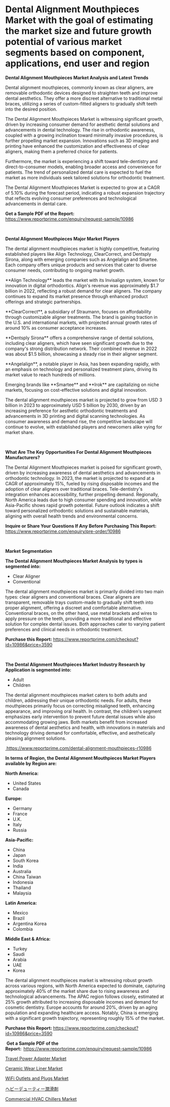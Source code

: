 <p><h1>Dental Alignment Mouthpieces Market with the goal of estimating the market size and future growth potential of various market segments based on component, applications, end user and region</h1></p><p><strong>Dental Alignment Mouthpieces Market Analysis and Latest Trends</strong></p>
<p><p>Dental alignment mouthpieces, commonly known as clear aligners, are removable orthodontic devices designed to straighten teeth and improve dental aesthetics. They offer a more discreet alternative to traditional metal braces, utilizing a series of custom-fitted aligners to gradually shift teeth into the desired position.</p><p>The Dental Alignment Mouthpieces Market is witnessing significant growth, driven by increasing consumer demand for aesthetic dental solutions and advancements in dental technology. The rise in orthodontic awareness, coupled with a growing inclination toward minimally invasive procedures, is further propelling market expansion. Innovations such as 3D imaging and printing have enhanced the customization and effectiveness of clear aligners, making them a preferred choice for patients.</p><p>Furthermore, the market is experiencing a shift toward tele-dentistry and direct-to-consumer models, enabling broader access and convenience for patients. The trend of personalized dental care is expected to fuel the market as more individuals seek tailored solutions for orthodontic treatment.</p><p>The Dental Alignment Mouthpieces Market is expected to grow at a CAGR of 5.10% during the forecast period, indicating a robust expansion trajectory that reflects evolving consumer preferences and technological advancements in dental care.</p></p>
<p><strong>Get a Sample PDF of the Report:&nbsp;</strong> <a href="https://www.reportprime.com/enquiry/request-sample/10986">https://www.reportprime.com/enquiry/request-sample/10986</a></p>
<p>&nbsp;</p>
<p><strong>Dental Alignment Mouthpieces Major Market Players</strong></p>
<p><p>The dental alignment mouthpieces market is highly competitive, featuring established players like Align Technology, ClearCorrect, and Dentsply Sirona, along with emerging companies such as Angelalign and Smartee. Each company offers unique products and services that cater to diverse consumer needs, contributing to ongoing market growth.</p><p>**Align Technology** leads the market with its Invisalign system, known for innovation in digital orthodontics. Align's revenue was approximately $1.7 billion in 2022, reflecting a robust demand for clear aligners. The company continues to expand its market presence through enhanced product offerings and strategic partnerships.</p><p>**ClearCorrect**, a subsidiary of Straumann, focuses on affordability through customizable aligner treatments. The brand is gaining traction in the U.S. and international markets, with projected annual growth rates of around 10% as consumer acceptance increases.</p><p>**Dentsply Sirona** offers a comprehensive range of dental solutions, including clear aligners, which have seen significant growth due to the company's strong distribution network. Their combined revenue in 2022 was about $1.5 billion, showcasing a steady rise in their aligner segment.</p><p>**Angelalign**, a notable player in Asia, has been expanding rapidly, with an emphasis on technology and personalized treatment plans, driving its market value to reach hundreds of millions. </p><p>Emerging brands like **Smartee** and **Irok** are capitalizing on niche markets, focusing on cost-effective solutions and digital innovation. </p><p>The dental alignment mouthpieces market is projected to grow from USD 3 billion in 2023 to approximately USD 5 billion by 2030, driven by an increasing preference for aesthetic orthodontic treatments and advancements in 3D printing and digital scanning technologies. As consumer awareness and demand rise, the competitive landscape will continue to evolve, with established players and newcomers alike vying for market share.</p></p>
<p>&nbsp;</p>
<p><strong>What Are The Key Opportunities For Dental Alignment Mouthpieces Manufacturers?</strong></p>
<p><p>The Dental Alignment Mouthpieces market is poised for significant growth, driven by increasing awareness of dental aesthetics and advancements in orthodontic technology. In 2023, the market is projected to expand at a CAGR of approximately 15%, fueled by rising disposable incomes and the adoption of clear aligners over traditional braces. Tele-dentistry's integration enhances accessibility, further propelling demand. Regionally, North America leads due to high consumer spending and innovation, while Asia-Pacific shows rapid growth potential. Future outlook indicates a shift toward personalized orthodontic solutions and sustainable materials, aligning with overall health trends and environmental concerns.</p></p>
<p><strong>Inquire or Share Your Questions If Any Before Purchasing This Report:</strong> <a href="https://www.reportprime.com/enquiry/pre-order/10986">https://www.reportprime.com/enquiry/pre-order/10986</a></p>
<p>&nbsp;</p>
<p><strong>Market Segmentation</strong></p>
<p><strong>The Dental Alignment Mouthpieces Market Analysis by types is segmented into:</strong></p>
<p><ul><li>Clear Aligner</li><li>Conventional</li></ul></p>
<p><p>The dental alignment mouthpieces market is primarily divided into two main types: clear aligners and conventional braces. Clear aligners are transparent, removable trays custom-made to gradually shift teeth into proper alignment, offering a discreet and comfortable alternative. Conventional braces, on the other hand, use metal brackets and wires to apply pressure on the teeth, providing a more traditional and effective solution for complex dental issues. Both approaches cater to varying patient preferences and clinical needs in orthodontic treatment.</p></p>
<p><strong>Purchase this Report:&nbsp;</strong><a href="https://www.reportprime.com/checkout?id=10986&price=3590">https://www.reportprime.com/checkout?id=10986&price=3590</a></p>
<p>&nbsp;</p>
<p><strong>The Dental Alignment Mouthpieces Market Industry Research by Application is segmented into:</strong></p>
<p><ul><li>Adult</li><li>Children</li></ul></p>
<p><p>The dental alignment mouthpieces market caters to both adults and children, addressing their unique orthodontic needs. For adults, these mouthpieces primarily focus on correcting misaligned teeth, enhancing appearance, and improving oral health. In contrast, the children's segment emphasizes early intervention to prevent future dental issues while also accommodating growing jaws. Both markets benefit from increased awareness of dental aesthetics and health, with innovations in materials and technology driving demand for comfortable, effective, and aesthetically pleasing alignment solutions.</p></p>
<p><a href="https://www.reportprime.com/dental-alignment-mouthpieces-r10986">&nbsp;https://www.reportprime.com/dental-alignment-mouthpieces-r10986</a></p>
<p><strong>In terms of Region, the Dental Alignment Mouthpieces Market Players available by Region are:</strong></p>
<p>
    <p> <strong> North America: </strong>
        <ul>
            <li>United States</li>
            <li>Canada</li>
        </ul>
        </p> 
    <p> <strong> Europe: </strong>
        <ul>
            <li>Germany</li>
            <li>France</li>
            <li>U.K.</li>
            <li>Italy</li>
            <li>Russia</li>
        </ul>
        </p> 
    <p> <strong> Asia-Pacific: </strong>
        <ul>
            <li>China</li>
            <li>Japan</li>
            <li>South Korea</li>
            <li>India</li>
            <li>Australia</li>
            <li>China Taiwan</li>
            <li>Indonesia</li>
            <li>Thailand</li>
            <li>Malaysia</li>
        </ul>
        </p> 
    <p> <strong> Latin America: </strong>
        <ul>
            <li>Mexico</li>
            <li>Brazil</li>
            <li>Argentina Korea</li>
            <li>Colombia</li>
        </ul>
        </p> 
    <p> <strong> Middle East & Africa: </strong>
        <ul>
            <li>Turkey</li>
            <li>Saudi</li>
            <li>Arabia</li>
            <li>UAE</li>
            <li>Korea</li>
        </ul>
    </p>
    </p>
<p><p>The dental alignment mouthpieces market is witnessing robust growth across various regions, with North America expected to dominate, capturing approximately 40% of the market share due to rising awareness and technological advancements. The APAC region follows closely, estimated at 25% growth attributed to increasing disposable incomes and demand for cosmetic dentistry. Europe accounts for around 20%, driven by an aging population and expanding healthcare access. Notably, China is emerging with a significant growth trajectory, representing roughly 15% of the market.</p></p>
<p><strong>Purchase this Report: </strong><a href="https://www.reportprime.com/checkout?id=10986&price=3590">https://www.reportprime.com/checkout?id=10986&price=3590</a></p>
<p>&nbsp;<strong>Get a Sample PDF of the Report:&nbsp;&nbsp;</strong><a href="https://www.reportprime.com/enquiry/request-sample/10986">https://www.reportprime.com/enquiry/request-sample/10986</a></p>
<p><strong></strong></p>
<p><p><a href="https://issuu.com/reportprime-2/docs/travel-power-adapter-market-size-20_8b571cbd0783dd">Travel Power Adapter Market</a></p><p><a href="https://www.linkedin.com/pulse/global-ceramic-wear-liner-market-trends-innovations-forward-looking-pagwf?trackingId=9qYXa9hqTg6kypNAudKI1Q%3D%3D">Ceramic Wear Liner Market</a></p><p><a href="https://issuu.com/reportprime-2/docs/wifi-outlets-and-plugs-market-size-_617657d856bddd">WiFi Outlets and Plugs Market</a></p><p><a href="https://medium.com/@gregoriookeefe2023/heavy-duty-lubricants-market-%E3%81%AF-%E3%82%B3%E3%82%B9%E3%83%88%E7%AE%A1%E7%90%86%E3%81%A8%E5%8A%B9%E7%8E%87%E5%90%91%E4%B8%8A%E3%82%92%E5%84%AA%E5%85%88%E3%81%97%E3%81%BE%E3%81%99-%E3%81%95%E3%82%89%E3%81%AB-%E5%A0%B1%E5%91%8A%E6%9B%B8%E3%81%AF%E5%B8%82%E5%A0%B4%E3%81%AE%E9%9C%80%E8%A6%81%E9%9D%A2%E3%81%A8%E4%BE%9B%E7%B5%A6%E9%9D%A2%E3%81%AE%E4%B8%A1%E6%96%B9%E3%82%92%E3%82%AB%E3%83%90%E3%83%BC%E3%81%97%E3%81%A6%E3%81%84%E3%81%BE%E3%81%99-heavy-duty-4e6db49964fa?postPublishedType=initial">ヘビーデューティー潤滑剤</a></p><p><a href="https://www.linkedin.com/pulse/exploring-commercial-hvac-chillers-market-dynamics-revenue-lzwpc?trackingId=o74NPpR8QKKuMhVt4UdoFA%3D%3D">Commercial HVAC Chillers Market</a></p></p>
